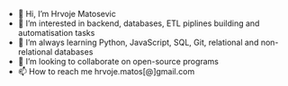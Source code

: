 - 👋 Hi, I’m Hrvoje Matosevic
- 👀 I’m interested in backend, databases, ETL piplines building and automatisation tasks
- 🌱 I’m always learning Python, JavaScript, SQL, Git, relational and non-relational databases
- 💞️ I’m looking to collaborate on open-source programs
- 📫 How to reach me hrvoje.matos[@]gmail.com

<!---
print("Hellow World, nice to meet you :)")
--->
